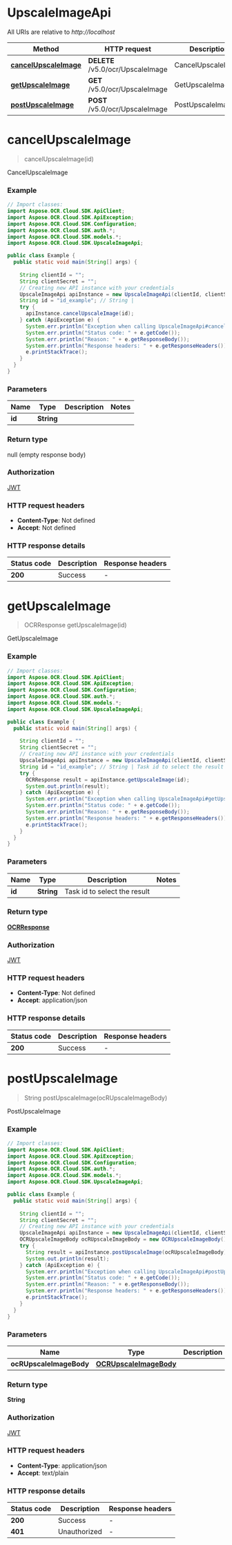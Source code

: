# UpscaleImageApi

All URIs are relative to *http://localhost*

| Method | HTTP request | Description |
|------------- | ------------- | -------------|
| [**cancelUpscaleImage**](UpscaleImageApi.md#cancelUpscaleImage) | **DELETE** /v5.0/ocr/UpscaleImage | CancelUpscaleImage |
| [**getUpscaleImage**](UpscaleImageApi.md#getUpscaleImage) | **GET** /v5.0/ocr/UpscaleImage | GetUpscaleImage |
| [**postUpscaleImage**](UpscaleImageApi.md#postUpscaleImage) | **POST** /v5.0/ocr/UpscaleImage | PostUpscaleImage |


<a name="cancelUpscaleImage"></a>
# **cancelUpscaleImage**
> cancelUpscaleImage(id)

CancelUpscaleImage

### Example
```java
// Import classes:
import Aspose.OCR.Cloud.SDK.ApiClient;
import Aspose.OCR.Cloud.SDK.ApiException;
import Aspose.OCR.Cloud.SDK.Configuration;
import Aspose.OCR.Cloud.SDK.auth.*;
import Aspose.OCR.Cloud.SDK.models.*;
import Aspose.OCR.Cloud.SDK.UpscaleImageApi;

public class Example {
  public static void main(String[] args) {
    
    String clientId = "";
    String clientSecret = "";
    // Creating new API instance with your credentials
    UpscaleImageApi apiInstance = new UpscaleImageApi(clientId, clientSecret);
    String id = "id_example"; // String | 
    try {
      apiInstance.cancelUpscaleImage(id);
    } catch (ApiException e) {
      System.err.println("Exception when calling UpscaleImageApi#cancelUpscaleImage");
      System.err.println("Status code: " + e.getCode());
      System.err.println("Reason: " + e.getResponseBody());
      System.err.println("Response headers: " + e.getResponseHeaders());
      e.printStackTrace();
    }
  }
}
```

### Parameters

| Name | Type | Description  | Notes |
|------------- | ------------- | ------------- | -------------|
| **id** | **String**|  | |

### Return type

null (empty response body)

### Authorization

[JWT](../README.md#JWT)

### HTTP request headers

 - **Content-Type**: Not defined
 - **Accept**: Not defined

### HTTP response details
| Status code | Description | Response headers |
|-------------|-------------|------------------|
| **200** | Success |  -  |

<a name="getUpscaleImage"></a>
# **getUpscaleImage**
> OCRResponse getUpscaleImage(id)

GetUpscaleImage

### Example
```java
// Import classes:
import Aspose.OCR.Cloud.SDK.ApiClient;
import Aspose.OCR.Cloud.SDK.ApiException;
import Aspose.OCR.Cloud.SDK.Configuration;
import Aspose.OCR.Cloud.SDK.auth.*;
import Aspose.OCR.Cloud.SDK.models.*;
import Aspose.OCR.Cloud.SDK.UpscaleImageApi;

public class Example {
  public static void main(String[] args) {
    
    String clientId = "";
    String clientSecret = "";
    // Creating new API instance with your credentials
    UpscaleImageApi apiInstance = new UpscaleImageApi(clientId, clientSecret);
    String id = "id_example"; // String | Task id to select the result
    try {
      OCRResponse result = apiInstance.getUpscaleImage(id);
      System.out.println(result);
    } catch (ApiException e) {
      System.err.println("Exception when calling UpscaleImageApi#getUpscaleImage");
      System.err.println("Status code: " + e.getCode());
      System.err.println("Reason: " + e.getResponseBody());
      System.err.println("Response headers: " + e.getResponseHeaders());
      e.printStackTrace();
    }
  }
}
```

### Parameters

| Name | Type | Description  | Notes |
|------------- | ------------- | ------------- | -------------|
| **id** | **String**| Task id to select the result | |

### Return type

[**OCRResponse**](OCRResponse.md)

### Authorization

[JWT](../README.md#JWT)

### HTTP request headers

 - **Content-Type**: Not defined
 - **Accept**: application/json

### HTTP response details
| Status code | Description | Response headers |
|-------------|-------------|------------------|
| **200** | Success |  -  |

<a name="postUpscaleImage"></a>
# **postUpscaleImage**
> String postUpscaleImage(ocRUpscaleImageBody)

PostUpscaleImage

### Example
```java
// Import classes:
import Aspose.OCR.Cloud.SDK.ApiClient;
import Aspose.OCR.Cloud.SDK.ApiException;
import Aspose.OCR.Cloud.SDK.Configuration;
import Aspose.OCR.Cloud.SDK.auth.*;
import Aspose.OCR.Cloud.SDK.models.*;
import Aspose.OCR.Cloud.SDK.UpscaleImageApi;

public class Example {
  public static void main(String[] args) {
    
    String clientId = "";
    String clientSecret = "";
    // Creating new API instance with your credentials
    UpscaleImageApi apiInstance = new UpscaleImageApi(clientId, clientSecret);
    OCRUpscaleImageBody ocRUpscaleImageBody = new OCRUpscaleImageBody(); // OCRUpscaleImageBody | 
    try {
      String result = apiInstance.postUpscaleImage(ocRUpscaleImageBody);
      System.out.println(result);
    } catch (ApiException e) {
      System.err.println("Exception when calling UpscaleImageApi#postUpscaleImage");
      System.err.println("Status code: " + e.getCode());
      System.err.println("Reason: " + e.getResponseBody());
      System.err.println("Response headers: " + e.getResponseHeaders());
      e.printStackTrace();
    }
  }
}
```

### Parameters

| Name | Type | Description  | Notes |
|------------- | ------------- | ------------- | -------------|
| **ocRUpscaleImageBody** | [**OCRUpscaleImageBody**](OCRUpscaleImageBody.md)|  | |

### Return type

**String**

### Authorization

[JWT](../README.md#JWT)

### HTTP request headers

 - **Content-Type**: application/json
 - **Accept**: text/plain

### HTTP response details
| Status code | Description | Response headers |
|-------------|-------------|------------------|
| **200** | Success |  -  |
| **401** | Unauthorized |  -  |

